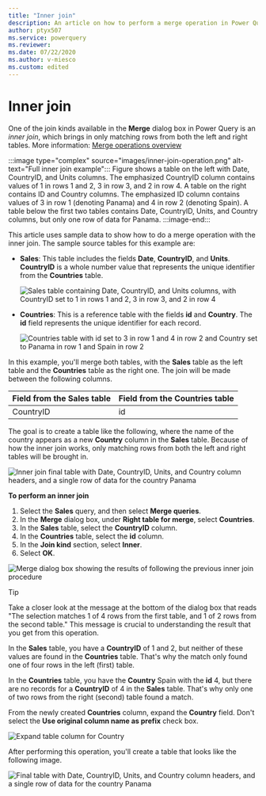 ```yaml
---
title: "Inner join"
description: An article on how to perform a merge operation in Power Query using the Inner join kind. 
author: ptyx507
ms.service: powerquery
ms.reviewer: 
ms.date: 07/22/2020
ms.author: v-miesco
ms.custom: edited
---
```


# Inner join

One of the join kinds available in the **Merge** dialog box in Power Query is an *inner join*, which brings in only matching rows from both the left and right tables. More information: [Merge operations overview](merge-queries-overview.md)

:::image type="complex" source="images/inner-join-operation.png" alt-text="Full inner join example":::
   Figure shows a table on the left with Date, CountryID, and Units columns. The emphasized CountryID column contains values of 1 in rows 1 and 2, 3 in row 3, and 2 in row 4. A table on the right contains ID and Country columns. The emphasized ID column contains values of 3 in row 1 (denoting Panama) and 4 in row 2 (denoting Spain). A table below the first two tables contains Date, CountryID, Units, and Country columns, but only one row of data for Panama. 
   :::image-end:::

This article uses sample data to show how to do a merge operation with the inner join. The sample source tables for this example are:

* **Sales**: This table includes the fields **Date**, **CountryID**, and **Units**. **CountryID** is a whole number value that represents the unique identifier from the **Countries** table.

   ![Sales table containing Date, CountryID, and Units columns, with CountryID set to 1 in rows 1 and 2, 3 in row 3, and 2 in row 4](images/me-merge-operations-full-outer-join-sales-table.png "Sales table containing Date, CountryID, and Units columns, with CountryID set to 1 in rows 1 and 2, 3 in row 3, and 2 in row 4")

* **Countries**: This is a reference table with the fields **id** and **Country**. The **id** field represents the unique identifier for each record.

   ![Countries table with id set to 3 in row 1 and 4 in row 2 and Country set to Panama in row 1 and Spain in row 2](images/me-merge-operations-inner-join-countries-table.png "Countries table with id set to 3 in row 1 and 4 in row 2 and Country set to Panama in row 1 and Spain in row 2")

In this example, you'll merge both tables, with the **Sales** table as the left table and the **Countries** table as the right one. The join will be made between the following columns.

|Field from the Sales table| Field from the Countries table|
|-----------|------------------|
|CountryID|id|

The goal is to create a table like the following, where the name of the country appears as a new **Country** column in the **Sales** table. Because of how the inner join works, only matching rows from both the left and right tables will be brought in.

![Inner join final table with Date, CountryID, Units, and Country column headers, and a single row of data for the country Panama](images/me-merge-operations-inner-final-table.png "Inner join final table with Date, CountryID, Units, and Country column headers, and a single row of data for the country Panama")
<!--markdownlint-disable MD036-->
**To perform an inner join**
<!--markdownlint-enable MD036-->
1. Select the **Sales** query, and then select **Merge queries**.
2. In the **Merge** dialog box, under **Right table for merge**, select **Countries**.
3. In the **Sales** table, select the **CountryID** column.
4. In the **Countries** table, select the **id** column.
5. In the **Join kind** section, select **Inner**.
6. Select **OK**.

![Merge dialog box showing the results of following the previous inner join procedure](images/me-merge-operations-inner-merge-window.png "Merge dialog box showing the results of following the previous inner join procedure")

>[!TIP]
>Take a closer look at the message at the bottom of the dialog box that reads "The selection matches 1 of 4 rows from the first table, and 1 of 2 rows from the second table." This message is crucial to understanding the result that you get from this operation. 

In the **Sales** table, you have a **CountryID** of 1 and 2, but neither of these values are found in the **Countries** table. That's why the match only found one of four rows in the left (first) table.

In the **Countries** table, you have the **Country** Spain with the **id** 4, but there are no records for a **CountryID** of 4 in the **Sales** table. That's why only one of two rows from the right (second) table found a match.

From the newly created **Countries** column, expand the **Country** field. Don't select the **Use original column name as prefix** check box.

![Expand table column for Country](images/me-merge-operations-inner-expand-field.png "Expand table column for Country")

After performing this operation, you'll create a table that looks like the following image.

![Final table with Date, CountryID, Units, and Country column headers, and a single row of data for the country Panama](images/me-merge-operations-inner-final-table-2.png "Final table with Date, CountryID, Units, and Country column headers, and a single row of data for the country Panama")


